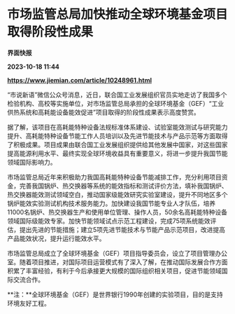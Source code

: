 # 市场监管总局加快推动全球环境基金项目取得阶段性成果
**界面快报**

**2023-10-18 11:44**

**https://www.jiemian.com/article/10248961.html**

“市说新语”微信公众号消息，近日，联合国工业发展组织官员实地走访了我国多个检验机构、高校等实施单位，对市场监管总局承担的全球环境基金（GEF）“工业供热系统和高耗能设备能效促进”项目取得的阶段性成果表示高度赞赏。

据了解，该项目在高耗能特种设备法规标准体系建设、试验室能效测试与研究能力提升、高耗能特种设备节能工作人员培训以及先进节能技术与产品示范等方面取得了积极成果。项目成果由联合国工业发展组织提供给其他发展中国家，对这些国家提高能源利用水平、最终实现全球环境收益具有重要意义，将进一步提升我国节能领域国际影响力。

市场监管总局近年来积极助力我国高耗能特种设备节能减排工作，充分利用项目资金，完善我国锅炉、热交换器等系统的能效指标和测试评价方法，填补我国锅炉、热交换器能效测试领域空白，推动国家级能效研究实验室建设，提升不同地区多个锅炉能效实验测试机构技术服务能力。加快建设我国节能专业人才队伍，培养11000名锅炉、热交换器生产和使用单位管理、操作人员，50余名高耗能特种设备领域国际级能效专家。加快节能领域试点示范工程建设，完成75项系统能效评估，提出先进的节能措施；建立5项先进节能技术与节能产品示范项目，改进提高产品能效状况，提升运行能效水平。

市场监管总局成立了全球环境基金（GEF）项目指导委员会，设立了项目管理办公室。随着项目推进，对国际项目运营模式有了深入了解，在推动国际发展合作方面积累了丰富经验，有利于今后承接更大规模的国际组织相关项目，促进节能领域国际交流合作。

**注：**全球环境基金（GEF）是世界银行1990年创建的实验项目，目的是支持环境友好工程。